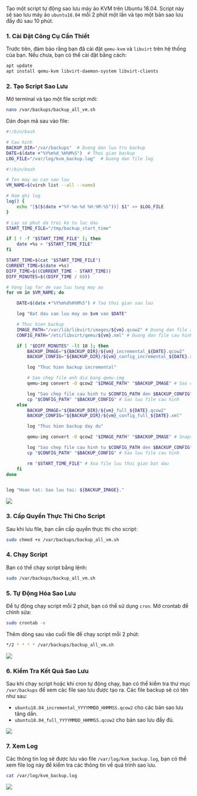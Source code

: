 Tạo một script tự động sao lưu máy ảo KVM trên Ubuntu 18.04. Script này sẽ sao lưu máy ảo `ubuntu18.04` mỗi 2 phút một lần và tạo một bản sao lưu đầy đủ sau 10 phút.

### 1. Cài Đặt Công Cụ Cần Thiết

Trước tiên, đảm bảo rằng bạn đã cài đặt `qemu-kvm` và `libvirt` trên hệ thống của bạn. Nếu chưa, bạn có thể cài đặt bằng cách:

```bash
apt update
apt install qemu-kvm libvirt-daemon-system libvirt-clients
```

### 2. Tạo Script Sao Lưu

Mở terminal và tạo một file script mới:

```bash
nano /var/backups/backup_all_vm.sh
```

Dán đoạn mã sau vào file:

```bash
#!/bin/bash

# Cau hinh
BACKUP_DIR="/var/backups"  # Duong dan luu tru backup
DATE=$(date +"%Y%m%d_%H%M%S")  # Thoi gian backup
LOG_FILE="/var/log/kvm_backup.log"  # Duong dan file log

#!/bin/bash

# Ten may ao can sao luu
VM_NAME=$(virsh list --all --name)

# Ham ghi log
log() {
    echo "[$($(date +"%Y-%m-%d %H:%M:%S"))] $1" >> $LOG_FILE
}

# Lay so phut da troi ke tu luc dau
START_TIME_FILE="/tmp/backup_start_time"

if [ ! -f "$START_TIME_FILE" ]; then
    date +%s > "$START_TIME_FILE"
fi

START_TIME=$(cat "$START_TIME_FILE")
CURRENT_TIME=$(date +%s)
DIFF_TIME=$((CURRENT_TIME - START_TIME))
DIFF_MINUTES=$((DIFF_TIME / 60))

# Vong lap for de sao luu tung may ao
for vm in $VM_NAME; do

    DATE=$(date +"%Y%m%d%H%M%S") # Tao thoi gian sao luu

    log "Bat dau sao luu may ao $vm vao $DATE"

    # Thuc hien backup
    IMAGE_PATH="/var/lib/libvirt/images/${vm}.qcow2" # Duong dan file anh dia
    CONFIG_PATH="/etc/libvirt/qemu/${vm}.xml" # Duong dan file cau hinh

    if [ "$DIFF_MINUTES" -lt 10 ]; then
        BACKUP_IMAGE="${BACKUP_DIR}/${vm}_incremental_${DATE}.qcow2"
        BACKUP_CONFIG="${BACKUP_DIR}/${vm}_config_incremental_${DATE}.xml"

        log "Thuc hien backup incremental"

        # Sao chep file anh dia bang qemu-img
        qemu-img convert -O qcow2 "$IMAGE_PATH" "$BACKUP_IMAGE" # Sao chep voi dinh dang qcow2 ho tro snapshot

        log "Sao chep file cau hinh tu $CONFIG_PATH den $BACKUP_CONFIG"
        cp "$CONFIG_PATH" "$BACKUP_CONFIG" # Sao luu file cau hinh
    else
        BACKUP_IMAGE="${BACKUP_DIR}/${vm}_full_${DATE}.qcow2"
        BACKUP_CONFIG="${BACKUP_DIR}/${vm}_config_full_${DATE}.xml"

        log "Thuc hien backup day du"

        qemu-img convert -O qcow2 "$IMAGE_PATH" "$BACKUP_IMAGE" # Snapshot qcow2

        log "Sao chep file cau hinh tu $CONFIG_PATH den $BACKUP_CONFIG"
        cp "$CONFIG_PATH" "$BACKUP_CONFIG" # Sao luu file cau hinh

        rm "$START_TIME_FILE" # Xoa file luu thoi gian bat dau
    fi
done


log "Hoan tat: Sao luu tai: ${BACKUP_IMAGE}."

```

![](https://img001.prntscr.com/file/img001/SL6kwf1eTxudBb6MFi6W3A.png)
### 3. Cấp Quyền Thực Thi Cho Script

Sau khi lưu file, bạn cần cấp quyền thực thi cho script:

```bash
sudo chmod +x /var/backups/backup_all_vm.sh
```

### 4. Chạy Script

Bạn có thể chạy script bằng lệnh:

```bash
sudo /var/backups/backup_all_vm.sh
```

### 5. Tự Động Hóa Sao Lưu

Để tự động chạy script mỗi 2 phút, bạn có thể sử dụng `cron`. Mở crontab để chỉnh sửa:

```bash
sudo crontab -e
```

Thêm dòng sau vào cuối file để chạy script mỗi 2 phút:

```bash
*/2 * * * * /var/backups/backup_all_vm.sh
```
![](https://img001.prntscr.com/file/img001/Nmo9PPkKTL-FtC8fXf_2Zg.png)
### 6. Kiểm Tra Kết Quả Sao Lưu

Sau khi chạy script hoặc khi cron tự động chạy, bạn có thể kiểm tra thư mục `/var/backups` để xem các file sao lưu được tạo ra. Các file backup sẽ có tên như sau:

- `ubuntu18.04_incremental_YYYYMMDD_HHMMSS.qcow2` cho các bản sao lưu tăng dần.
- `ubuntu18.04_full_YYYYMMDD_HHMMSS.qcow2` cho bản sao lưu đầy đủ.

![](https://img001.prntscr.com/file/img001/EUZP1gGBRUOW54QqVD14aw.png)
### 7. Xem Log

Các thông tin log sẽ được lưu vào file `/var/log/kvm_backup.log`, bạn có thể xem file log này để kiểm tra các thông tin về quá trình sao lưu.

```bash
cat /var/log/kvm_backup.log
```
![](https://img001.prntscr.com/file/img001/lBrfyQR-RG29gCM28YKpmw.png)
